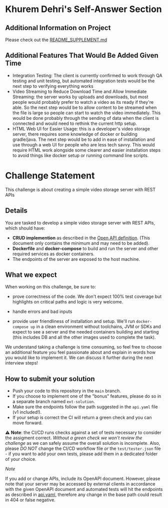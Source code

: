 
# Khurem Dehri's Self-Answer Section

## Additional Information on Project
Please check out the [README_SUPPLEMENT.md](https://github.com/cityos-dev/Khurem-Dehri/blob/main/README_SUPPLEMENT.md)

## Additional Features That Would Be Added Given Time
- Integration Testing: The client is currently confirmed to work through QA testing and unit testing, but automated integration tests would be the next step to verifying everything works
- Video Streaming to Reduce Download Time and Allow Immediate Streaming: the server works by uploads and downloads, but most people would probably prefer to watch a video as its ready if they're able. So the next step would be to allow content to be streamed when the file is large so people can start to watch the video immediately. This would be done probably through the sending of data when the client is connected and would need to rethink the current http setup.
- HTML Web UI for Easier Usage: this is a developer's video storage server, there requires some knowledge of docker or building gradle/java. The next step would be to add in ease of installation and use through a web UI for people who are less tech savvy. This would require HTML work alongside some clearer and easier installation steps to avoid things like docker setup or running command line scripts.

# Challenge Statement

This challenge is about creating a simple video storage server with REST APIs

## Details

You are tasked to develop a simple video storage server with REST APIs, which should have:
- **CRUD implemention** as described in the [Open API definition](./api.yaml). (This document only contains the minimum and may need to be added).
- **Dockerfile** and **docker-compose** to build and run the server and other required services as docker containers.
- The endpoints of the server are exposed to the host machine.

## What we expect

When working on this challenge, be sure to:

- prove correctness of the code. We don't expect 100% test coverage but highlights on critical paths and logic is very welcome.
  
- handle errors and bad inputs
  
- provide user friendliness of installation and setup. We'll run `docker-compose up` in a clean environment without toolchains, JVM or SDKs and expect to see a server and the needed containers building and starting (this includes DB and all the other images used to complete the task).

We understand taking a challenge is time consuming, so feel free to choose an additional feature you feel passionate about and explain in words how you would like to implement it. We can discuss it further during the next interview steps!

## How to submit your solution

- Push your code to this repository in the `main` branch.
- If you choose to implement one of the "bonus" features, please do so in a separate branch named `ext-solution`.
- Make sure the endpoints follow the path suggested in the `api.yaml` file (v1 included!).
- If your setup is correct the CI will return a green check and you can move forward. 

⚠️ **Note**: the CI/CD runs checks against a set of tests necessary to consider the assigment correct. _Without a green check we won't review the challenge_ as we can safely assume the overall solution is incomplete. Also, please *DO NOT* change the CI/CD workflow file _or_ the `test/tester.json` file - if you want to add your own tests, please add them in a dedicated folder of your choice.

*Note*

If you add or change APIs, include its OpenAPI document. However, please note that your server may be accessed by external clients in accordance with the given OpenAPI document and automated tests will hit the endpoints as described in [api.yaml](./api.yaml), therefore any change in the base path could result in 404 or false negative.





